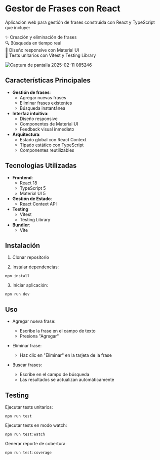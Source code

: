 # Gestor de Frases con React

Aplicación web para gestión de frases construida con React y TypeScript que incluye:

✨ Creación y eliminación de frases  
🔍 Búsqueda en tiempo real  
📱 Diseño responsive con Material UI  
🧪 Tests unitarios con Vitest y Testing Library

![Captura de pantalla 2025-02-11 085246](https://github.com/user-attachments/assets/dc44a7d3-8bac-4743-ab34-16a959416d6b)

## Características Principales
- **Gestión de frases**:
  - Agregar nuevas frases
  - Eliminar frases existentes
  - Búsqueda instantánea
- **Interfaz intuitiva**:
  - Diseño responsive
  - Componentes de Material UI
  - Feedback visual inmediato
- **Arquitectura**:
  - Estado global con React Context
  - Tipado estático con TypeScript
  - Componentes reutilizables

## Tecnologías Utilizadas
- **Frontend**:
  - React 18
  - TypeScript 5
  - Material UI 5
- **Gestión de Estado**:
  - React Context API
- **Testing**:
  - Vitest
  - Testing Library
- **Bundler**:
  - Vite

## Instalación

1. Clonar repositorio
   
2. Instalar dependencias:
```
npm install
```

3. Iniciar aplicación:
```
npm run dev
```

## Uso
- Agregar nueva frase:
  - Escribe la frase en el campo de texto
  - Presiona "Agregar"

- Eliminar frase:
  - Haz clic en "Eliminar" en la tarjeta de la frase

- Buscar frases:
  - Escribe en el campo de búsqueda
  - Las resultados se actualizan automáticamente

## Testing
Ejecutar tests unitarios:

```
npm run test
```
Ejecutar tests en modo watch:

```
npm run test:watch
```

Generar reporte de cobertura:

```
npm run test:coverage
```
